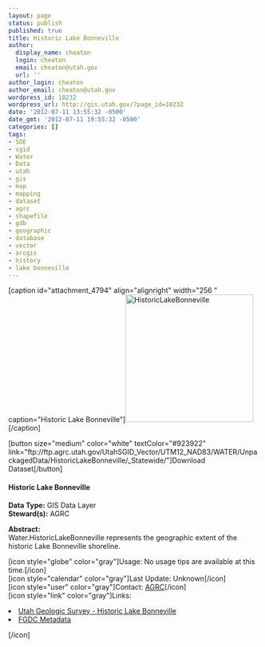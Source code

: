 ```yaml
---
layout: page
status: publish
published: true
title: Historic Lake Bonneville
author:
  display_name: cheaton
  login: cheaton
  email: cheaton@utah.gov
  url: ''
author_login: cheaton
author_email: cheaton@utah.gov
wordpress_id: 10232
wordpress_url: http://gis.utah.gov/?page_id=10232
date: '2012-07-11 13:55:32 -0500'
date_gmt: '2012-07-11 19:55:32 -0500'
categories: []
tags:
- SDE
- sgid
- Water
- Data
- utah
- gis
- map
- mapping
- dataset
- agrc
- shapefile
- gdb
- geographic
- database
- vector
- arcgis
- history
- lake bonneville
---
```

<p>[caption id="attachment_4794" align="alignright" width="256 " caption="Historic Lake Bonneville"]<img class="size-full wp-image-4794" title="map" src="http://gis.utah.gov/wp-content/uploads/HistoricLakeBonneville.png" alt="HistoricLakeBonneville" width="256" height="256" />[/caption]</p>
<p>[button size="medium" color="white" textColor="#923922" link="ftp://ftp.agrc.utah.gov/UtahSGID_Vector/UTM12_NAD83/WATER/UnpackagedData/HistoricLakeBonneville/_Statewide/"]Download Dataset[/button]</p>
<h4><strong>Historic Lake Bonneville</h4>
<p></strong></p>
<p><strong>Data Type:</strong> GIS Data Layer<br />
<strong>Steward(s):</strong> AGRC</p>
<p><strong>Abstract:</strong><br />
Water.HistoricLakeBonneville represents the geographic extent of the historic Lake Bonneville shoreline.</p>
<p>[icon style="globe" color="gray"]Usage: No usage tips are available at this time.[/icon]<br />
[icon style="calendar" color="gray"]Last Update: Unknown[/icon]<br />
[icon style="user" color="gray"]Contact: <a href="mailto:%20agrc@utah.gov">AGRC</a>[/icon]<br />
[icon style="link" color="gray"]Links: </p>
<li><a href="http://geology.utah.gov/utahgeo/gsl/flash/lb_flash.htm" title="FEMA">Utah Geologic Survey - Historic Lake Bonneville</a></li>
<li><a href="ftp://ftp.agrc.utah.gov/SGID93_Vector/NAD83/MetadataHTML/SGID93_WATER_HistoricLakeBonneville.html">FGDC Metadata</a></li>
<p>[/icon] </p>
